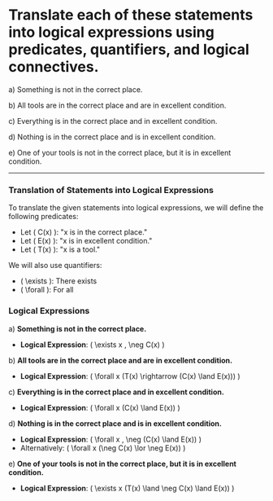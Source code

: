 # Translate each of these statements into logical expressions using predicates, quantifiers, and logical connectives.

a) Something is not in the correct place.

b) All tools are in the correct place and are in excellent condition.

c) Everything is in the correct place and in excellent condition.

d) Nothing is in the correct place and is in excellent condition.

e) One of your tools is not in the correct place, but it is in excellent condition.

---

### Translation of Statements into Logical Expressions

To translate the given statements into logical expressions, we will define the following predicates:

- Let \( C(x) \): "x is in the correct place."
- Let \( E(x) \): "x is in excellent condition."
- Let \( T(x) \): "x is a tool."

We will also use quantifiers:
- \( \exists \): There exists
- \( \forall \): For all

### Logical Expressions

a) **Something is not in the correct place.**
   - **Logical Expression**: \( \exists x \, \neg C(x) \)

b) **All tools are in the correct place and are in excellent condition.**
   - **Logical Expression**: \( \forall x (T(x) \rightarrow (C(x) \land E(x))) \)

c) **Everything is in the correct place and in excellent condition.**
   - **Logical Expression**: \( \forall x (C(x) \land E(x)) \)

d) **Nothing is in the correct place and is in excellent condition.**
   - **Logical Expression**: \( \forall x \, \neg (C(x) \land E(x)) \)
   - Alternatively: \( \forall x (\neg C(x) \lor \neg E(x)) \)

e) **One of your tools is not in the correct place, but it is in excellent condition.**
   - **Logical Expression**: \( \exists x (T(x) \land \neg C(x) \land E(x)) \)